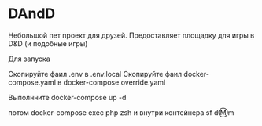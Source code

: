 # DAndD

Небольшой пет проект для друзей. 
Предоставляет площадку для игры в D&D (и подобные игры)

Для запуска

Скопируйте фаил .env в .env.local
Скопируйте фаил docker-compose.yaml в docker-compose.override.yaml

Выполнните docker-compose up -d

потом docker-compose exec php zsh и внутри контейнера sf d:m:m

